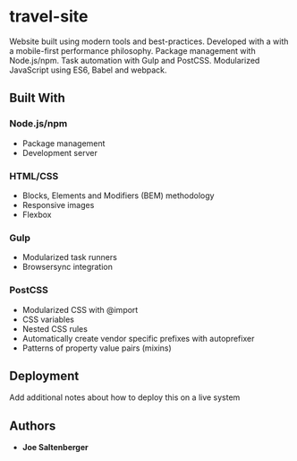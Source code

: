# travel-site

Website built using modern tools and best-practices. Developed with a with a mobile-first performance philosophy. Package management with Node.js/npm. Task automation with Gulp and PostCSS. Modularized JavaScript using ES6, Babel and webpack.

## Built With

### Node.js/npm

* Package management
* Development server

### HTML/CSS

* Blocks, Elements and Modifiers (BEM) methodology
* Responsive images
* Flexbox

### Gulp

* Modularized task runners
* Browsersync integration

### PostCSS

* Modularized CSS with @import
* CSS variables
* Nested CSS rules
* Automatically create vendor specific prefixes with autoprefixer
* Patterns of property value pairs (mixins)

## Deployment

Add additional notes about how to deploy this on a live system

## Authors

* **Joe Saltenberger**
